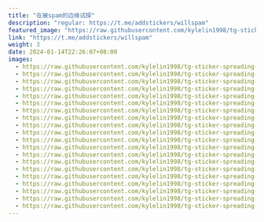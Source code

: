 ```yaml
---
title: "在被spam的边缘试探"
description: "regular: https://t.me/addstickers/willspam"
featured_image: "https://raw.githubusercontent.com/kylelin1998/tg-sticker-spreading-worldwide-images/main/img/76e90af6-1e68-48e3-bdae-152c5ab1e49e.jpg"
link: "https://t.me/addstickers/willspam"
weight: 3
date: 2024-01-14T22:26:07+08:00
images:
  - https://raw.githubusercontent.com/kylelin1998/tg-sticker-spreading-worldwide-images/main/img/76e90af6-1e68-48e3-bdae-152c5ab1e49e.jpg
  - https://raw.githubusercontent.com/kylelin1998/tg-sticker-spreading-worldwide-images/main/img/0111cb0d-df09-4410-821b-d0da307cac5c.jpg
  - https://raw.githubusercontent.com/kylelin1998/tg-sticker-spreading-worldwide-images/main/img/2438707d-6b80-41c2-86c8-b9f104a0a45c.jpg
  - https://raw.githubusercontent.com/kylelin1998/tg-sticker-spreading-worldwide-images/main/img/7814c5f2-165e-48e4-ab18-dcdd9a995d88.jpg
  - https://raw.githubusercontent.com/kylelin1998/tg-sticker-spreading-worldwide-images/main/img/77f68d0b-0f08-46f7-b11b-912384c296f9.jpg
  - https://raw.githubusercontent.com/kylelin1998/tg-sticker-spreading-worldwide-images/main/img/9d97a21c-f05d-4954-80bc-41b3b3cf7c89.jpg
  - https://raw.githubusercontent.com/kylelin1998/tg-sticker-spreading-worldwide-images/main/img/78dc2134-1b6c-4533-be0b-de1c27a955eb.jpg
  - https://raw.githubusercontent.com/kylelin1998/tg-sticker-spreading-worldwide-images/main/img/e88153d4-a154-4512-bce1-462564adf16a.jpg
  - https://raw.githubusercontent.com/kylelin1998/tg-sticker-spreading-worldwide-images/main/img/e74102d9-2181-4df8-943c-600af021c2d0.jpg
  - https://raw.githubusercontent.com/kylelin1998/tg-sticker-spreading-worldwide-images/main/img/e350aabb-f5aa-4332-939b-4a6cfdcef72d.jpg
  - https://raw.githubusercontent.com/kylelin1998/tg-sticker-spreading-worldwide-images/main/img/d06a3581-29a7-4fc5-836e-4c249e4fbb2f.jpg
  - https://raw.githubusercontent.com/kylelin1998/tg-sticker-spreading-worldwide-images/main/img/4310eff9-e7e8-4e31-98ce-bb01512f956b.jpg
  - https://raw.githubusercontent.com/kylelin1998/tg-sticker-spreading-worldwide-images/main/img/e18f2906-a7be-455e-a3d9-5baaa14149ec.jpg
  - https://raw.githubusercontent.com/kylelin1998/tg-sticker-spreading-worldwide-images/main/img/76342347-9672-4878-8e9f-897e7956883d.jpg
  - https://raw.githubusercontent.com/kylelin1998/tg-sticker-spreading-worldwide-images/main/img/38ca6261-e256-4614-b397-6d929da33fea.jpg
  - https://raw.githubusercontent.com/kylelin1998/tg-sticker-spreading-worldwide-images/main/img/2dc0074e-df3b-48ce-a626-97a7ab208ffc.jpg
  - https://raw.githubusercontent.com/kylelin1998/tg-sticker-spreading-worldwide-images/main/img/c5e2a4b4-8956-46dd-9565-18827fe53752.jpg
  - https://raw.githubusercontent.com/kylelin1998/tg-sticker-spreading-worldwide-images/main/img/c747e783-a030-419c-856c-0f483327b90a.jpg
  - https://raw.githubusercontent.com/kylelin1998/tg-sticker-spreading-worldwide-images/main/img/0c64447a-90fe-4a49-879b-5350514837c4.jpg
  - https://raw.githubusercontent.com/kylelin1998/tg-sticker-spreading-worldwide-images/main/img/3519b43a-fcfe-49f5-b7fd-8ac71e6a80cd.jpg
---
```

